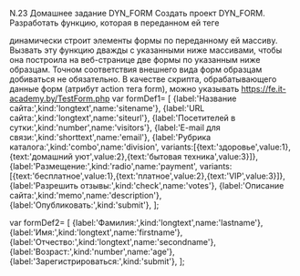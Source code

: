 N.23 Домашнее задание DYN_FORM
Создать проект DYN_FORM. Разработать функцию, которая в переданном ей теге <form> динамически строит элементы формы по переданному ей массиву.
Вызвать эту функцию дважды с указанными ниже массивами, чтобы она построила на веб-странице две формы по указанным ниже образцам. Точном соответствия внешнего вида форм образцам добиваться не обязательно.
В качестве скрипта, обрабатывающего данные форм (атрибут action тега form), можно указывать https://fe.it-academy.by/TestForm.php
var formDef1=
[
{label:'Название сайта:',kind:'longtext',name:'sitename'},
{label:'URL сайта:',kind:'longtext',name:'siteurl'},
{label:'Посетителей в сутки:',kind:'number',name:'visitors'},
{label:'E-mail для связи:',kind:'shorttext',name:'email'},
{label:'Рубрика каталога:',kind:'combo',name:'division',
variants:[{text:'здоровье',value:1},{text:'домашний уют',value:2},{text:'бытовая техника',value:3}]},
{label:'Размещение:',kind:'radio',name:'payment',
variants:[{text:'бесплатное',value:1},{text:'платное',value:2},{text:'VIP',value:3}]},
{label:'Разрешить отзывы:',kind:'check',name:'votes'},
{label:'Описание сайта:',kind:'memo',name:'description'},
{label:'Опубликовать:',kind:'submit'},
];

var formDef2=
[
{label:'Фамилия:',kind:'longtext',name:'lastname'},
{label:'Имя:',kind:'longtext',name:'firstname'},
{label:'Отчество:',kind:'longtext',name:'secondname'},
{label:'Возраст:',kind:'number',name:'age'},
{label:'Зарегистрироваться:',kind:'submit'},
];
